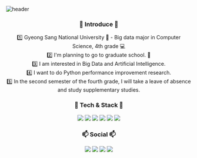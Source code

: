 ![header](https://capsule-render.vercel.app/api?type=wave&color=auto&height=300&section=header&text=Welcome&fontSize=90)

<h3 align = "center"><b> 🙌 Introduce 🙌 </b></h3>
<div align = "center">
1️⃣ Gyeong Sang National University 🏫 - Big data major in Computer Science, 4th grade 💻
</div>
<div align = "center">
2️⃣ I'm planning to go to graduate school. 🚀
</div>
<div align = "center">
3️⃣ I am interested in Big Data and Artificial Intelligence.
</div>
<div align = "center">
4️⃣ I want to do Python performance improvement research.
</div>
<div align = "center">
5️⃣ In the second semester of the fourth grade, I will take a leave of absence and study supplementary studies.
</div>
<h3 align = "center"><b> 📖 Tech & Stack 📖 </b></h3>
<div align = "center">
 <img src = "https://img.shields.io/badge/Python-3766AB?style=flat-square&logo=Python&logoColor=white"/></a>
 <img src = "https://img.shields.io/badge/C-A8B9CC?style=flat-square&logo=C&logoColor=white"/></a>
 <img src = "https://img.shields.io/badge/Tensorflow-FF6F00?style=flat-square&logo=Tensorflow&logoColor=white"/></a>
 <img src = "https://img.shields.io/badge/HTML5-E34F26?style=flat-square&logo=HTML5&logoColor=white"/></a> 
 <img src = "https://img.shields.io/badge/CSS3-1572B6?style=flat-square&logo=CSS3&logoColor=white"/></a>
 <img src = "https://img.shields.io/badge/JavaScript-F7DF1E?style=flat-square&logo=JavaScript&logoColor=white"/></a>
</div>

<h3 align = "center"><b> 📫 Social 📫 </b></h3>
<div align = "center">
 <a href = "mailto:kinggodeasy000624@gmail.com"><img src="https://img.shields.io/badge/Gmail-d14836?style=flat-  square&logo=Gmail&logoColor=white&link=kinggodeasy000624@gmail.com"/></a>
 <a href = "https://velog.io/@show000624"><img src="https://img.shields.io/badge/Tech%20Blog-11B48A?style=flat-square&logo =Vimeo&logoColor=white&link=https://velog.io/@show000624"/></a>
<a href= "https://twitter.com/kinggoedasy"><img src="https://img.shields.io/badge/Twitter%20-1DA1F2?style=flat-square&logo=Twitter&logoColor=white&link=https://twitter.com/kinggoedasy"/></a>
<a href= "https://www.notion.so/Lee-Jihoon-7acbc4147201450786ddabe95920148d"><img src="https://img.shields.io/badge/Notion%20-000000?style=flat-square&logo=Notion&logoColor=white&link=https://www.notion.so/Lee-Jihoon-7acbc4147201450786ddabe95920148d"/></a>
</div>
